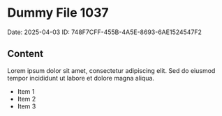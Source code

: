 # Dummy File 1037

Date: 2025-04-03
ID: 748F7CFF-455B-4A5E-8693-6AE1524547F2

## Content

Lorem ipsum dolor sit amet, consectetur adipiscing elit.
Sed do eiusmod tempor incididunt ut labore et dolore magna aliqua.

* Item 1
* Item 2
* Item 3
